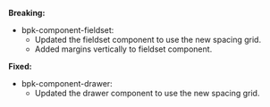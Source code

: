 **Breaking:**

- bpk-component-fieldset:
  - Updated the fieldset component to use the new spacing grid.
  - Added margins vertically to fieldset component.

**Fixed:**

- bpk-component-drawer:
  - Updated the drawer component to use the new spacing grid.